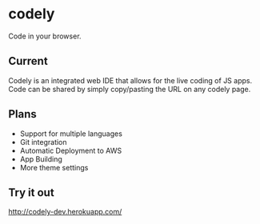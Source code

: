 # codely
Code in your browser.

## Current
Codely is an integrated web IDE that allows for the live coding of JS apps. Code can be shared by simply copy/pasting the URL on any codely page.

## Plans
- Support for multiple languages
- Git integration
- Automatic Deployment to AWS
- App Building
- More theme settings


## Try it out
http://codely-dev.herokuapp.com/
